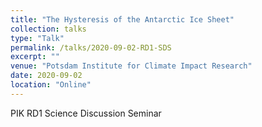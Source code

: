 ```yaml
---
title: "The Hysteresis of the Antarctic Ice Sheet"
collection: talks
type: "Talk"
permalink: /talks/2020-09-02-RD1-SDS
excerpt: ""
venue: "Potsdam Institute for Climate Impact Research"
date: 2020-09-02
location: "Online"
---
```


PIK RD1 Science Discussion Seminar